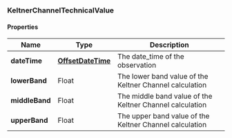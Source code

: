 
[//]: # (CLASS:KeltnerChannelTechnicalValue)

[//]: # (KIND:object)

### KeltnerChannelTechnicalValue

#### Properties

[//]: # (START_DEFINITION)

Name | Type | Description
------------ | ------------- | -------------
**dateTime** | [**OffsetDateTime**](OffsetDateTime.md) | The date_time of the observation &nbsp;
**lowerBand** | Float | The lower band value of the Keltner Channel calculation &nbsp;
**middleBand** | Float | The middle band value of the Keltner Channel calculation &nbsp;
**upperBand** | Float | The upper band value of the Keltner Channel calculation &nbsp;

[//]: # (END_DEFINITION)


[//]: # (CONTAINED_CLASS:OffsetDateTime)





